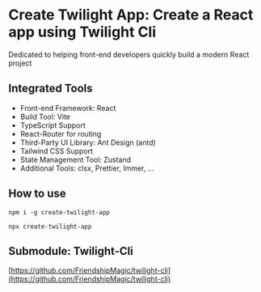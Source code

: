# Create Twilight App: Create a React app using Twilight Cli

Dedicated to helping front-end developers quickly build a modern React project

## Integrated Tools

- Front-end Framework: React
- Build Tool: Vite
- TypeScript Support
- React-Router for routing
- Third-Party UI Library: Ant Design (antd)
- Tailwind CSS Support
- State Management Tool: Zustand
- Additional Tools: clsx, Prettier, Immer, ...

## How to use

```shell
npm i -g create-twilight-app
```

```shell
npx create-twilight-app
```

## Submodule: Twilight-Cli

[https://github.com/FriendshipMagic/twilight-cli](https://github.com/FriendshipMagic/twilight-cli)
